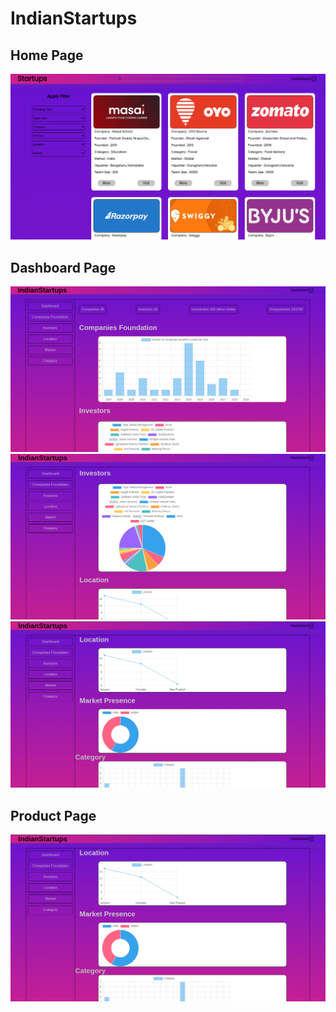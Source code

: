 # IndianStartups


## Home Page
<img src="https://github.com/surajbhan-3/IndianStartups/blob/main/readmeImages/home.png?raw=true" /> 


## Dashboard Page
<img src="https://github.com/surajbhan-3/IndianStartups/blob/main/readmeImages/dashboard1.png?raw=true" />
<img src="https://github.com/surajbhan-3/IndianStartups/blob/main/readmeImages/dashboard2.png?raw=true" />
<img src="https://github.com/surajbhan-3/IndianStartups/blob/main/readmeImages/dashboard3.png?raw=true" />

## Product Page
<img src="https://github.com/surajbhan-3/IndianStartups/blob/main/readmeImages/dashboard3.png?raw=true" />

